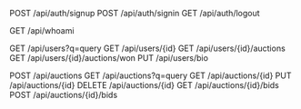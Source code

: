 POST /api/auth/signup
POST /api/auth/signin
GET /api/auth/logout

GET /api/whoami

GET /api/users?q=query
GET /api/users/{id}
GET /api/users/{id}/auctions
GET /api/users/{id}/auctions/won
PUT /api/users/bio

POST /api/auctions
GET /api/auctions?q=query
GET /api/auctions/{id}
PUT /api/auctions/{id}
DELETE /api/auctions/{id}
GET /api/auctions/{id}/bids
POST /api/auctions/{id}/bids